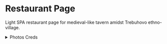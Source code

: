 # Restaurant Page

Light SPA restaurant page for medieval-like tavern amidst Trebuhovo ethno-village.

<details>

<summary>Photos Creds</summary>

    Photo by <a href="https://unsplash.com/@todd_diemer?utm_content=creditCopyText&utm_medium=referral&utm_source=unsplash">Todd Diemer</a> on <a href="https://unsplash.com/photos/wine-glasses-on-top-of-brown-table-near-window-SEFR62Upnqw?utm_content=creditCopyText&utm_medium=referral&utm_source=unsplash">Unsplash</a>

    Photo by <a href="https://unsplash.com/@georgiavram?utm_content=creditCopyText&utm_medium=referral&utm_source=unsplash">Georgiana Pop (Avram)</a> on <a href="https://unsplash.com/photos/time-lapse-photography-of-a-burning-bonfire-surrounded-by-people-in-a-camp-gASJ-p0Mblw?utm_content=creditCopyText&utm_medium=referral&utm_source=unsplash">Unsplash</a>
        
    Photo by <a href="https://unsplash.com/@dirtjoy?utm_content=creditCopyText&utm_medium=referral&utm_source=unsplash">Zoe Richardson</a> on <a href="https://unsplash.com/photos/woman-in-pink-shirt-and-blue-denim-jeans-sitting-on-brown-rock-near-river-during-daytime-D_VjFp1ds1Y?utm_content=creditCopyText&utm_medium=referral&utm_source=unsplash">Unsplash</a>

    Photo by <a href="https://unsplash.com/@moino007?utm_content=creditCopyText&utm_medium=referral&utm_source=unsplash">DDP</a> on <a href="https://unsplash.com/photos/baked-breadas-QnQSxrXFgnw?utm_content=creditCopyText&utm_medium=referral&utm_source=unsplash">Unsplash</a>

    Photo by <a href="https://unsplash.com/@tiefenscharf?utm_content=creditCopyText&utm_medium=referral&utm_source=unsplash">Alexander Maasch</a> on <a href="https://unsplash.com/photos/baked-bread-KaK2jp8ie8s?utm_content=creditCopyText&utm_medium=referral&utm_source=unsplash">Unsplash</a>

    Photo by <a href="https://unsplash.com/@rumpf?utm_content=creditCopyText&utm_medium=referral&utm_source=unsplash">Christina Rumpf</a> on <a href="https://unsplash.com/photos/cooked-food-on-black-frying-pan-gUU4MF87Ipw?utm_content=creditCopyText&utm_medium=referral&utm_source=unsplash">Unsplash</a>
        
    Photo by <a href="https://unsplash.com/@ohlmanphotography?utm_content=creditCopyText&utm_medium=referral&utm_source=unsplash">Laura Ohlman</a> on <a href="https://unsplash.com/photos/a-bowl-of-food-y_7KLDoPlAc?utm_content=creditCopyText&utm_medium=referral&utm_source=unsplash">Unsplash</a>
        
    Photo by <a href="https://unsplash.com/@anshu18?utm_content=creditCopyText&utm_medium=referral&utm_source=unsplash">Anshu A</a> on <a href="https://unsplash.com/photos/chicken-on-black-round-plate-BhnZwPW_tIc?utm_content=creditCopyText&utm_medium=referral&utm_source=unsplash">Unsplash</a>

    Photo by <a href="https://unsplash.com/@aeosojk?utm_content=creditCopyText&utm_medium=referral&utm_source=unsplash">Joshua Kuswardi</a> on <a href="https://unsplash.com/photos/a-close-up-of-a-plate-of-food-on-a-table-cmqhm9ZtdmY?utm_content=creditCopyText&utm_medium=referral&utm_source=unsplash">Unsplash</a>

    Photo by <a href="https://unsplash.com/@consoledotlog?utm_content=creditCopyText&utm_medium=referral&utm_source=unsplash">Noah Ridge</a> on <a href="https://unsplash.com/photos/a-bunch-of-sausages-are-cooking-on-a-grill-aLPp_UnTlzI?utm_content=creditCopyText&utm_medium=referral&utm_source=unsplash">Unsplash</a>
                    
    Photo by <a href="https://unsplash.com/@tad_higuchi?utm_content=creditCopyText&utm_medium=referral&utm_source=unsplash">Tadahiro Higuchi</a> on <a href="https://unsplash.com/photos/a-wooden-cutting-board-topped-with-lots-of-food-QuGBQJkYbpE?utm_content=creditCopyText&utm_medium=referral&utm_source=unsplash">Unsplash</a>

    Photo by <a href="https://unsplash.com/@adoucett?utm_content=creditCopyText&utm_medium=referral&utm_source=unsplash">Aaron Doucett</a> on <a href="https://unsplash.com/photos/man-in-black-crew-neck-shirt-holding-clear-drinking-glass-FJbJbETdogk?utm_content=creditCopyText&utm_medium=referral&utm_source=unsplash">Unsplash</a>

    Photo by <a href="https://unsplash.com/@codingchef?utm_content=creditCopyText&utm_medium=referral&utm_source=unsplash">CodingChef</a> on <a href="https://unsplash.com/photos/a-bottle-of-liquid-sitting-on-top-of-a-counter-DkL4DV5YXJM?utm_content=creditCopyText&utm_medium=referral&utm_source=unsplash">Unsplash</a>

    Photo by <a href="https://unsplash.com/@ohhbee?utm_content=creditCopyText&utm_medium=referral&utm_source=unsplash">Olivia Bauso</a> on <a href="https://unsplash.com/photos/3-clear-drinking-glasses-on-white-table-9zwRfa-KcdQ?utm_content=creditCopyText&utm_medium=referral&utm_source=unsplash">Unsplash</a>

    Photo by <a href="https://unsplash.com/@studiostephaniesarlos?utm_content=creditCopyText&utm_medium=referral&utm_source=unsplash">Stephanie Sarlos</a> on <a href="https://unsplash.com/photos/a-group-of-bottles-filled-with-yellow-liquid-BScSk37FviU?utm_content=creditCopyText&utm_medium=referral&utm_source=unsplash">Unsplash</a>

    Photo by <a href="https://unsplash.com/@vitalymazur?utm_content=creditCopyText&utm_medium=referral&utm_source=unsplash">Vitaly Mazur</a> on <a href="https://unsplash.com/photos/a-person-holding-a-spoon-over-a-bowl-of-food-7OuTNqrkpmc?utm_content=creditCopyText&utm_medium=referral&utm_source=unsplash">Unsplash</a>

</details>